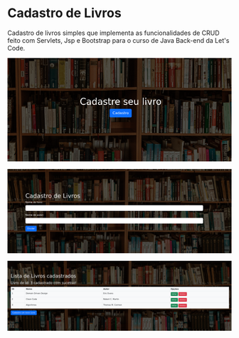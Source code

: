 # Cadastro de Livros

Cadastro de livros simples que implementa as funcionalidades de CRUD
feito com Servlets, Jsp e Bootstrap para o curso de Java Back-end da 
Let's Code. 

![index](screenshots/index.png)

![form](screenshots/form.png)

![list](screenshots/list.png)
